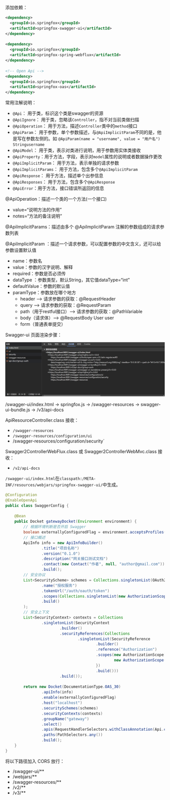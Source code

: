 添加依赖：

```xml
<dependency>
  <groupId>io.springfox</groupId>
  <artifactId>springfox-swagger-ui</artifactId>
</dependency>

<dependency>
  <groupId>io.springfox</groupId>
  <artifactId>springfox-spring-webflux</artifactId>
</dependency>

<!-- Open Api -->
<dependency>
  <groupId>io.springfox</groupId>
  <artifactId>springfox-oas</artifactId>
</dependency>
```

常用注解说明：

- `@Api`： 用于类，标识这个类是swagger的资源
- `@ApiIgnore`： 用于类，忽略该`Controller`，指不对当前类做扫描
- `@ApiOperation`： 用于方法，描述`Controller`类中的`method`接口
- `@ApiParam`： 用于参数，单个参数描述，与`@ApiImplicitParam`不同的是，他是写在参数左侧的。如 `@ApiParam(name = "username", value = "用户名") Stringusername`
- `@ApiModel`： 用于类，表示对类进行说明，用于参数用实体类接收
- `@ApiProperty`：用于方法，字段，表示对`model`属性的说明或者数据操作更改
- `@ApiImplicitParam`： 用于方法，表示单独的请求参数
- `@ApiImplicitParams`： 用于方法，包含多个`@ApiImplicitParam`
- `@ApiResponse`： 用于方法，描述单个出参信息
- `@ApiResponses`： 用于方法，包含多个`@ApiResponse`
- `@ApiError`：用于方法，接口错误所返回的信息

@ApiOperation：描述一个类的一个方法(一个接口)
- value=“说明方法的作用”
- notes=“方法的备注说明”

@ApiImplicitParams：描述由多个 @ApiImplicitParam 注解的参数组成的请求参数列表

@ApiImplicitParam ：描述一个请求参数，可以配置参数的中文含义，还可以给参数设置默认值
- name：参数名
- value：参数的汉字说明、解释
- required：参数是否必须传
- dataType ：参数类型，默认String，其它值dataType=“int”
- defaultValue：参数的默认值
- paramType：参数放在哪个地方
  - header --> 请求参数的获取：@RequestHeader
  - query --> 请求参数的获取：@RequestParam
  - path（用于restful接口）–> 请求参数的获取：@PathVariable
  - body（请求体）–> @RequestBody User user
  - form（普通表单提交）

Swagger-ui 页面渲染步骤：

![](./assets/swagger-ui.png)

/swagger-ui/index.html → springfox.js → /swagger-resources → swagger-ui-bundle.js → /v3/api-docs

ApiResourceController.class 接收：

- `/swagger-resources`
- `/swagger-resources/configuration/ui`
- /swagger-resources/configuration/security`

Swagger2ControllerWebFlux.class 或 Swagger2ControllerWebMvc.class 接收：

- `/v2/api-docs`

`/swagger-ui/index.html`在`classpath:/META-INF/resources/webjars/springfox-swagger-ui/`中生成。

```java
@Configuration
@EnableOpenApi
public class SwaggerConfig {

    @Bean
    public Docket gatewayDocket(Environment environment) {
        // 根据环境判断是否开启 Swagger
        boolean externallyConfiguredFlag = environment.acceptsProfiles(Profiles.of("default", "dev", "test"));
        // 接口概述
        ApiInfo info = new ApiInfoBuilder()
                .title("项目名称")
                .version("0.1.0")
                .description("网关接口测试文档")
                .contact(new Contact("作者", null, "author@gmail.com"))
                .build();
        // 安全协议
        List<SecurityScheme> schemes = Collections.singletonList(OAuth2Scheme.OAUTH2_PASSWORD_FLOW_BUILDER
                .name("授权服务")
                .tokenUrl("/auth/oauth/token")
                .scopes(Collections.singletonList(new AuthorizationScope("write", "写入权限")))
                .build()
        );
        // 安全上下文
        List<SecurityContext> contexts = Collections
                .singletonList(SecurityContext
                        .builder()
                        .securityReferences(Collections
                                .singletonList(SecurityReference
                                        .builder()
                                        .reference("Authorization")
                                        .scopes(new AuthorizationScope[]{
                                                new AuthorizationScope("write", "写入权限")
                                        })
                                        .build()))
                        .build());
        
        return new Docket(DocumentationType.OAS_30)
                .apiInfo(info)
                .enable(externallyConfiguredFlag)
                .host("localhost")
                .securitySchemes(schemes)
                .securityContexts(contexts)
                .groupName("gateway")
                .select()
                .apis(RequestHandlerSelectors.withClassAnnotation(Api.class))
                .paths(PathSelectors.any())
                .build();
    }
}
```

将以下路径加入 CORS 放行：

- /swagger-ui/**
- /webjars/**
- /swagger-resources/**
- /v2/**
- /v3/**